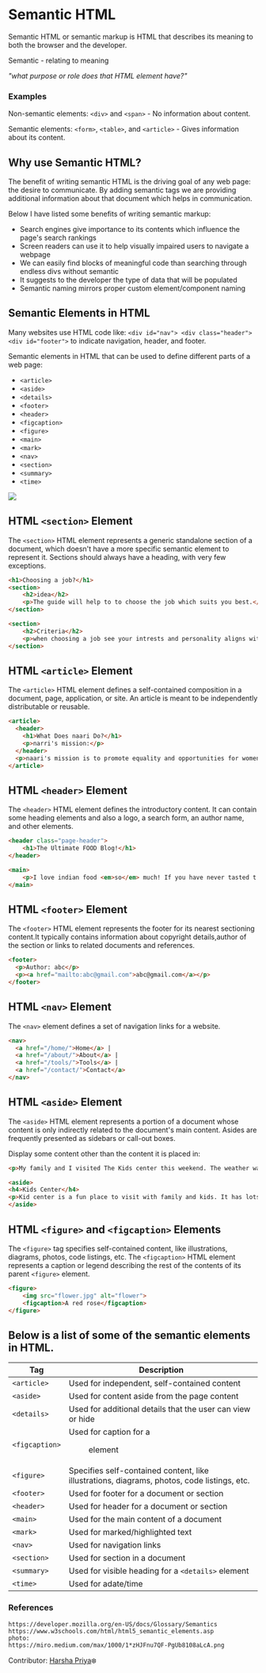 # Semantic HTML

Semantic HTML or semantic markup is HTML that describes its meaning to both the browser and the developer.

Semantic - relating to meaning
<br>

*"what purpose or role does that HTML element have?"*

### Examples
Non-semantic elements: ```<div>``` and ```<span>``` - No information about content.

Semantic elements: ```<form>```, ```<table>```, and ```<article>``` - Gives information about its content.

## Why use Semantic HTML?

The benefit of writing semantic HTML is the driving goal of any web page: the desire to communicate. By adding semantic tags we are providing additional information about that document which helps in communication. 

Below I have listed some benefits of writing semantic markup:
- Search engines give importance to its contents which influence the page's search rankings 
- Screen readers can use it to help visually impaired users to navigate a webpage
- We can easily find blocks of meaningful code than searching through endless divs without semantic
- It suggests to the developer the type of data that will be populated
- Semantic naming mirrors proper custom element/component naming

## Semantic Elements in HTML

Many websites use HTML code like: ```<div id="nav"> <div class="header"> <div id="footer">``` to indicate navigation, header, and footer.

Semantic elements in HTML that can be used to define different parts of a web page:  
- ```<article>```
- ```<aside>```
- ```<details>```
- ```<footer>```
- ```<header>```
- ```<figcaption>```
- ```<figure>```
- ```<main>```
- ```<mark>```
- ```<nav>```
- ```<section>```
- ```<summary>```
- ```<time>```

<img src="https://user-images.githubusercontent.com/84666741/134342946-54b71609-f6b8-4284-a432-fbdbb4ed8713.png">

## HTML ```<section>``` Element
The ```<section>``` HTML element represents a generic standalone section of a document, which doesn't have a more specific semantic element to represent it. Sections should always have a heading, with very few exceptions.
```html
<h1>Choosing a job?</h1>
<section>
    <h2>idea</h2>
    <p>The guide will help to to choose the job which suits you best.</p>
</section>

<section>
    <h2>Criteria</h2>
    <p>when choosing a job see your intrests and personality aligns with the comapny or not. Don't forget to have a look at the work culture,....</p>
</section>

```

## HTML ```<article>``` Element
The ```<article>``` HTML element defines a self-contained composition in a document, page, application, or site. An article is meant to be independently distributable or reusable.
```html
<article>
  <header>
    <h1>What Does naari Do?</h1>
    <p>narri's mission:</p>
  </header>
  <p>naari's mission is to promote equality and opportunities for women and create awareness.</p>
</article>
```

## HTML ```<header>``` Element
The ```<header>``` HTML element defines the introductory content. It can contain some heading elements and also a logo, a search form, an author name, and other elements.
```html
<header class="page-header">
    <h1>The Ultimate FOOD Blog!</h1>
</header>

<main>
    <p>I love indian food <em>so</em> much! If you have never tasted t before then its a must have.</p>
</main>
```

## HTML ```<footer>``` Element
The ```<footer>``` HTML element represents the footer for its nearest sectioning content.It typically contains information about copyright details,author of the section or links to related documents and references.
```html
<footer>
  <p>Author: abc</p>
  <p><a href="mailto:abc@gmail.com">abc@gmail.com</a></p>
</footer>
```

## HTML ```<nav>``` Element
The ```<nav>``` element defines a set of navigation links for a website.
```html
<nav>
  <a href="/home/">Home</a> |
  <a href="/about/">About</a> |
  <a href="/tools/">Tools</a> |
  <a href="/contact/">Contact</a>
</nav>
```
## HTML ```<aside>``` Element
The ```<aside>``` HTML element represents a portion of a document whose content is only indirectly related to the document's main content. Asides are frequently presented as sidebars or call-out boxes.

Display some content other than the content it is placed in:

```html
<p>My family and I visited The Kids center this weekend. The weather was nice, and he center was amazing! I had a great summer together with my family!</p>

<aside>
<h4>Kids Center</h4>
<p>Kid center is a fun place to visit with family and kids. It has lots of stuff that children enjoy.</p>
</aside>
```

## HTML ```<figure>``` and ```<figcaption>``` Elements
The ```<figure>``` tag specifies self-contained content, like illustrations, diagrams, photos, code listings, etc.
The ```<figcaption>``` HTML element represents a caption or legend describing the rest of the contents of its parent ```<figure>``` element.

```html
<figure>
    <img src="flower.jpg" alt="flower">
    <figcaption>A red rose</figcaption>
</figure>
```
## Below is a list of some of the semantic elements in HTML.

| Tag  | Description |
| ------------- | ------------- |
| ```<article>```  | Used for independent, self-contained content |
| ```<aside>```  |  Used for content aside from the page content  |
| ```<details>```  |  Used for additional details that the user can view or hide |
| ```<figcaption>```  | Used for caption for a <figure> element |
| ```<figure>```  | Specifies self-contained content, like illustrations, diagrams, photos, code listings, etc. |
| ```<footer>```  | Used for footer for a document or section |
| ```<header>```  | Used for header for a document or section |
| ```<main>```  | Used for the main content of a document |
| ```<mark>```  | Used for marked/highlighted text |
| ```<nav>```  | Used for navigation links |
| ```<section>```  | Used for section in a document |
| ```<summary>```  | Used for visible heading for a ```<details>``` element |
| ```<time>```  | Used for adate/time |

### References  
    https://developer.mozilla.org/en-US/docs/Glossary/Semantics
    https://www.w3schools.com/html/html5_semantic_elements.asp
    photo: 
    https://miro.medium.com/max/1000/1*zHJFnu7QF-PgUb8108aLcA.png

Contributor: [Harsha Priya](https://github.com/harshapriyaa)❄️
